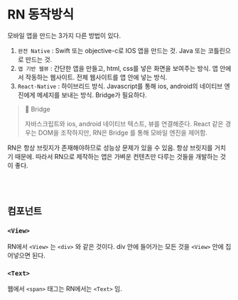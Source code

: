 # RN 동작방식

모바일 앱을 만드는 3가지 다른 방법이 있다.

1. `완전 Native` : Swift 또는 objective-c로 IOS 앱을 만드는 것. Java 또는 코틀린으로 만드는 것.
2. `앱 기반 웹뷰` : 간단한 앱을 만들고, html, css를 넣은 화면을 보여주는 방식. 앱 안에서 작동하는 웹사이트. 전체 웹사이트를 앱 안에 넣는 방식.
3. `React-Native` : 하이브리드 방식. Javascript를 통해 ios, android의 네이티브 엔진에게 메세지를 보내는 방식. Bridge가 필요하다.

>  📌 Bridge
>
> 자바스크립트와 ios, android 네이티브 텍스트, 뷰를 연결해준다. React 같은 경우는 DOM을 조작하지만, RN은 Bridge 를 통해 모바일 엔진을 제어함.

RN은 항상 브릿지가 존재해야하므로 성능상 문제가 있을 수 있음. 항상 브릿지를 거치기 때문에. 따라서 RN으로 제작하는 앱은 가벼운 컨텐츠만 다루는 것들을 개발하는 것이 좋다.

<br/>

<br/>

## 컴포넌트

### `<View>`

RN에서 `<View>` 는 `<div>` 와 같은 것이다. div 안에 들어가는 모든 것을 `<View>` 안에 집어넣으면 된다. 

### `<Text>`

웹에서 `<span>` 태그는 RN에서는 `<Text>` 임.